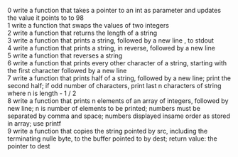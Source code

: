 0 write a function that takes a pointer to an int as parameter and updates the value it points to to 98  
1 write a function that swaps the values of two integers  
2 write a function that returns the length of a string  
3 write a function that prints a string, followed by a new line , to stdout  
4 write a function that prints a string, in reverse, followed by a new line  
5 write a function that reverses a string  
6 write a function that prints every other character of a string, starting with the first character followed by a new line  
7 write a function that prints half of a string, followed by a new line; print the second half; if odd number of characters, print last n characters of string where n is length - 1 / 2  
8 write a function that prints n elements of an array of integers, followed by new line; n is number of elements to be printed; numbers must be separated by comma and space; numbers displayed insame order as stored in array; use printf  
9 write a function that copies the string pointed by src, including the terminating nulle byte, to the buffer pointed to by dest; return value: the pointer to dest  
